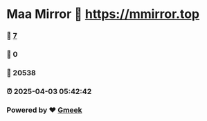 # Maa Mirror :link: https://mmirror.top 
### :page_facing_up: [7](https://mmirror.top/tag.html) 
### :speech_balloon: 0 
### :hibiscus: 20538 
### :alarm_clock: 2025-04-03 05:42:42 
### Powered by :heart: [Gmeek](https://github.com/Meekdai/Gmeek)
